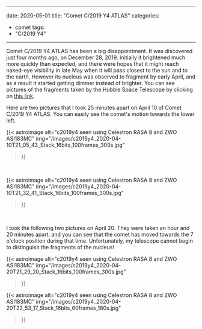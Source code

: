 ------
date: 2020-05-01
title: "Comet C/2019 Y4 ATLAS"
categories:
- comet
tags:
- "C/2019 Y4"
---


<!--more-->
Comet C/2019 Y4 ATLAS has been a big disappointment.  It was discovered just four months ago, on December 28, 2019.  Initially it brightened much more quickly than expected, and there were hopes that it might reach naked-eye visibility in late May when it will pass closest to the sun and to the earth.  However its nucleus was observed to fragment by early April, and as a result it started getting dimmer instead of brighter. You can see pictures of the fragments taken by the Hubble Space Telescope by clicking on [this link](https://astronomy.com/news/2020/05/hubble-captures-breakup-of-comet-atlas).

Here are two pictures that I took 25 minutes apart on April 10 of Comet C/2019 Y4 ATLAS. You can easily see the comet's motion towards the lower left.

{{< astroimage
   alt="c2019y4 seen using Celestron RASA 8 and ZWO ASI183MC"
   img="/images/c2019y4_2020-04-10T21_05_43_Stack_16bits_100frames_300s.jpg"
>}}

&nbsp;<br>

{{< astroimage
   alt="c2019y4 seen using Celestron RASA 8 and ZWO ASI183MC"
   img="/images/c2019y4_2020-04-10T21_32_41_Stack_16bits_100frames_300s.jpg"
>}}

&nbsp;<br>

I took the following two pictures on April 20. They were taken an hour and 20 minutes apart, and you can see that the comet has moved towards the 7 o'clock position during that time. Unfortunately, my telescope cannot begin to distinguish the fragments of the nucleus!

{{< astroimage
   alt="c2019y4 seen using Celestron RASA 8 and ZWO ASI183MC"
   img="/images/c2019y4_2020-04-20T21_29_20_Stack_16bits_100frames_300s.jpg"
>}}


{{< astroimage
   alt="c2019y4 seen using Celestron RASA 8 and ZWO ASI183MC"
   img="/images/c2019y4_2020-04-20T22_53_17_Stack_16bits_60frames_180s.jpg"
>}}

